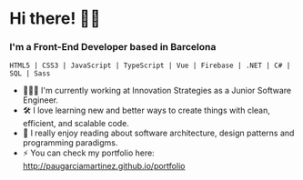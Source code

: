 # Hi there! 👋🏻

### I'm a Front-End Developer based in Barcelona ###

```
HTML5 | CSS3 | JavaScript | TypeScript | Vue | Firebase | .NET | C# | SQL | Sass
```

- 👨🏻‍🔧 I'm currently working at Innovation Strategies as a Junior Software Engineer.
- 🛠️ I love learning new and better ways to create things with clean, efficient, and scalable code.
- 👀 I really enjoy reading about software architecture, design patterns and programming paradigms.
- ⚡ You can check my portfolio here: http://paugarciamartinez.github.io/portfolio

